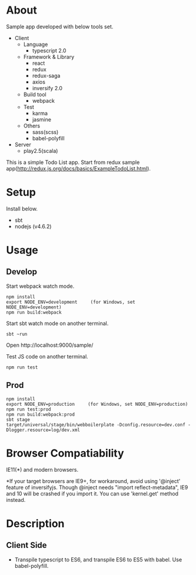 # About

Sample app developed with below tools set.

* Client
  * Language
    * typescript 2.0
  * Framework & Library
    * react
    * redux
    * redux-saga
    * axios
    * inversify 2.0 
  * Build tool
    * webpack
  * Test
    * karma
    * jasmine
  * Others
    * sass(scss)
    * babel-polyfill
* Server    
  * play2.5(scala)

This is a simple Todo List app. 
Start from redux sample app(http://redux.js.org/docs/basics/ExampleTodoList.html).

# Setup

Install below.

* sbt
* nodejs (v4.6.2)

# Usage

## Develop

Start webpack watch mode.

```
npm install
export NODE_ENV=development     (for Windows, set NODE_ENV=development)
npm run build:webpack
```

Start sbt watch mode on another terminal.

```
sbt ~run

```

Open http://localhost:9000/sample/

Test JS code on another terminal.

```
npm run test
```

## Prod

```
npm install
export NODE_ENV=production     (for Windows, set NODE_ENV=production)
npm run test:prod
npm run build:webpack:prod
sbt stage
target/universal/stage/bin/webboilerplate -Dconfig.resource=dev.conf -Dlogger.resource=log/dev.xml
```

# Browser Compatiability

IE11(*) and modern browsers.

*If your target browsers are IE9+, for workaround, avoid using '@inject' feature of inversifyjs.
Though @inject needs "import reflect-metadata", IE9 and 10 will be crashed if you import it.
You can use 'kernel.get' method instead.  

# Description

## Client Side

* Transpile typescript to ES6, and transpile ES6 to ES5 with babel. Use babel-polyfill.
